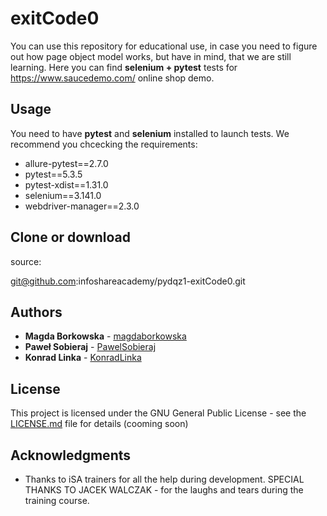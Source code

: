 # exitCode0

You can use this repository for educational use, in case you need to figure out how page object model works, but have in mind, that we are still learning. Here you can find **selenium + pytest** tests for https://www.saucedemo.com/ online shop demo.

## Usage

You need to have **pytest** and **selenium** installed to launch tests.
We recommend you chcecking the requirements:

* allure-pytest==2.7.0
* pytest==5.3.5
* pytest-xdist==1.31.0
* selenium==3.141.0
* webdriver-manager==2.3.0


## Clone or download
source:

git@github.com:infoshareacademy/pydqz1-exitCode0.git



## Authors

* **Magda Borkowska** - [magdaborkowska](https://github.com/magdaborkowska)
* **Paweł Sobieraj** - [PawelSobieraj](https://github.com/PawelSobieraj)
* **Konrad Linka** - [KonradLinka](https://github.com/KonradLinka)


## License

This project is licensed under the GNU General Public License  - see the [LICENSE.md](LICENSE.md) file for details (cooming soon)

## Acknowledgments

* Thanks to iSA trainers for all the help during development. SPECIAL THANKS TO JACEK WALCZAK - for the laughs and tears during 
 the training course.


